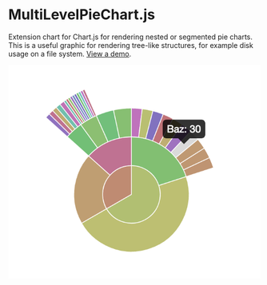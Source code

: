 MultiLevelPieChart.js
=====================

Extension chart for Chart.js for rendering nested or segmented pie charts. This is a useful graphic for rendering tree-like structures, for example disk usage on a file system. [View a demo](http://tarnfeld.github.io/MultiLevelPieChart.js/demo/).

![Example MultiLevelPieChart](demo/chart.png)
